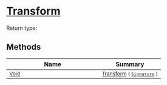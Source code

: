 # [Transform](./Resize-100663714.md)


Return type:
## Methods

| Name | Summary | 
| --- | --- | 
| <sub>[Void](https://docs.microsoft.com/en-us/dotnet/api/System.Void)</sub><img width=200/>| <sub>[Transform](./Resize-100663714.md) ( [`Signature`](./../../Signature.md) )</sub>| <br>


